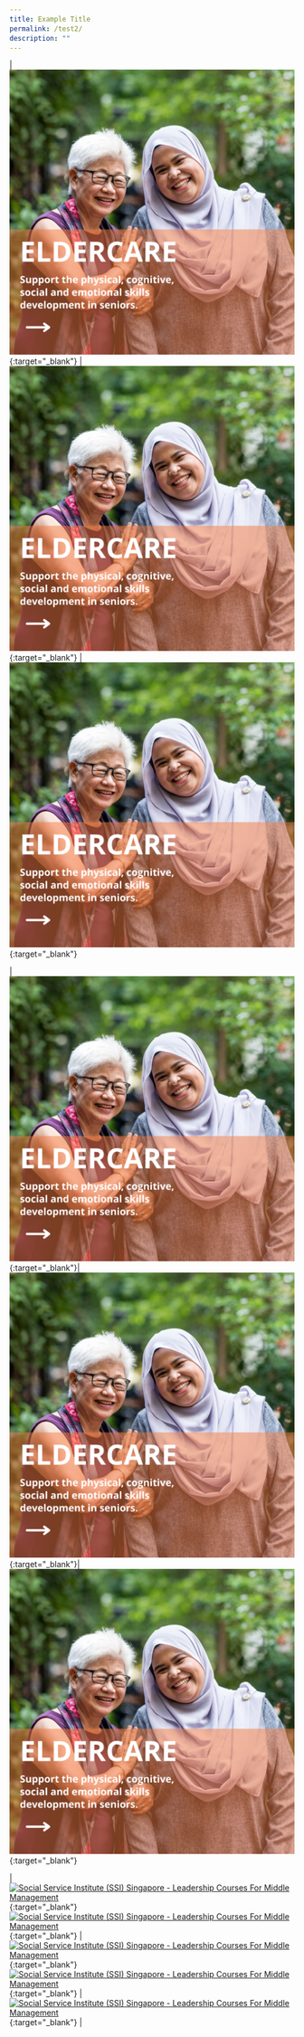 ```yaml
---
title: Example Title
permalink: /test2/
description: ""
---
```

| [![](/images/Website%20Grid.png)](https://www.ssi.gov.sg/training/eldercare/){:target="_blank"} | [![](/images/Website%20Grid.png)](https://www.ssi.gov.sg/training/eldercare/){:target="_blank"} | [![](/images/Website%20Grid.png)](https://www.ssi.gov.sg/training/eldercare/){:target="_blank"}

| [![](/images/Website%20Grid.png)](https://www.ssi.gov.sg/training/eldercare/){:target="_blank"}| [![](/images/Website%20Grid.png)](https://www.ssi.gov.sg/training/eldercare/){:target="_blank"}| [![](/images/Website%20Grid.png)](https://www.ssi.gov.sg/training/eldercare/){:target="_blank"}




| [![Social Service Institute (SSI) Singapore - Leadership Courses For Middle Management](/images/training/leading-change-in-an-uncertain-world_2.jpg)](https://nexleaders.com/leading-change-in-an-uncertain-world/){:target="_blank"}  <br> [![Social Service Institute (SSI) Singapore - Leadership Courses For Middle Management](/images/training/top-5-reasons-why-leaders-fail_1.jpg)](https://nexleaders.com/top-5-reasons-why-leaders-fail/){:target="_blank"} | [![Social Service Institute (SSI) Singapore - Leadership Courses For Middle Management](/images/training/5-great-insights-in-conflict-management_.jpg)](https://nexleaders.com/5-great-insights-in-conflict-management/){:target="_blank"}  <br> [![Social Service Institute (SSI) Singapore - Leadership Courses For Middle Management](/images/training/developing-resilience-for-life_2.jpg)](https://nexleaders.com/developing-resilience-for-life-sumo/){:target="_blank"} |[![Social Service Institute (SSI) Singapore - Leadership Courses For Middle Management](/images/training/coaching-for-peak-performance_2.jpg)](https://nexleaders.com/coaching-for-peak-performance/){:target="_blank"}  |